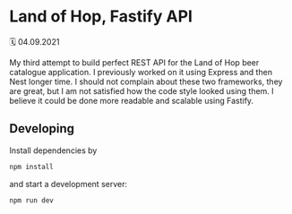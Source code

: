 # Land of Hop, Fastify API

🗓️ 04.09.2021

My third attempt to build perfect REST API for the Land of Hop beer catalogue application. I previously worked on it using Express and then Nest longer time. I should not complain about these two frameworks, they are great, but I am not satisfied how the code style looked using them. I believe it could be done more readable and scalable using Fastify.

## Developing

Install dependencies by

```bash
npm install
```

and start a development server:

```bash
npm run dev
```
